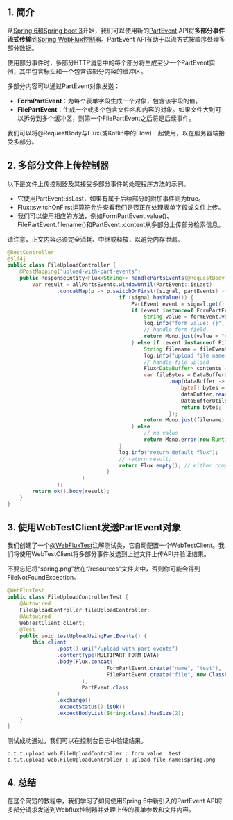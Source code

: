 ## 1. 简介

从[Spring 6和Spring boot 3](https://www.baeldung.com/spring-boot-3-spring-6-new)开始，我们可以使用新的[PartEvent](https://docs.spring.io/spring-framework/docs/current/javadoc-api/org/springframework/http/codec/multipart/PartEvent.html) API将**多部分事件流式传输**到[Spring WebFlux控制器](https://howtodoinjava.com/spring-webflux/spring-webflux-tutorial/)。PartEvent API有助于以流方式按顺序处理多部分数据。

使用部分事件时，多部分HTTP消息中的每个部分将生成至少一个PartEvent实例，其中包含标头和一个包含该部分内容的缓冲区。

多部分内容可以通过PartEvent对象发送：

-   **FormPartEvent**：为每个表单字段生成一个对象，包含该字段的值。
-   **FilePartEvent**：生成一个或多个包含文件名和内容的对象。如果文件大到可以拆分到多个缓冲区，则第一个FilePartEvent之后将是后续事件。

我们可以将@RequestBody与Flux(或Kotlin中的Flow)一起使用，以在服务器端接受多部分。

## 2. 多部分文件上传控制器

以下是文件上传控制器及其接受多部分事件的处理程序方法的示例。

-   它使用PartEvent::isLast，如果有属于后续部分的附加事件则为true。
-   Flux::switchOnFirst运算符允许查看我们是否正在处理表单字段或文件上传。
-   我们可以使用相应的方法，例如FormPartEvent.value()、FilePartEvent.filename()和PartEvent::content从多部分上传部分检索信息。

请注意，正文内容必须完全消耗、中继或释放，以避免内存泄漏。

```java
@RestController
@Slf4j
public class FileUploadController {
    @PostMapping("upload-with-part-events")
    public ResponseEntity<Flux<String>> handlePartsEvents(@RequestBody Flux<PartEvent> allPartsEvents) {
        var result = allPartsEvents.windowUntil(PartEvent::isLast)
                .concatMap(p -> p.switchOnFirst((signal, partEvents) -> {
                                    if (signal.hasValue()) {
                                        PartEvent event = signal.get();
                                        if (event instanceof FormPartEvent formEvent) {
                                            String value = formEvent.value();
                                            log.info("form value: {}", value);
                                            // handle form field
                                            return Mono.just(value + "n");
                                        } else if (event instanceof FilePartEvent fileEvent) {
                                            String filename = fileEvent.filename();
                                            log.info("upload file name:{}", filename);
                                            // handle file upload
                                            Flux<DataBuffer> contents = partEvents.map(PartEvent::content);
                                            var fileBytes = DataBufferUtils.join(contents)
                                                    .map(dataBuffer -> {
                                                        byte[] bytes = new byte[dataBuffer.readableByteCount()];
                                                        dataBuffer.read(bytes);
                                                        DataBufferUtils.release(dataBuffer);
                                                        return bytes;
                                                    });
                                            return Mono.just(filename);
                                        } else
                                            // no value
                                            return Mono.error(new RuntimeException("Unexpected event: " + event));
                                    }
                                    log.info("return default flux");
                                    // return result;
                                    return Flux.empty(); // either complete or error signal
                                }
                        )
                );
        return ok().body(result);
    }
}
```

## 3. 使用WebTestClient发送PartEvent对象

我们创建了一个[@WebFluxTest](https://howtodoinjava.com/spring-boot2/testing/webfluxtest-with-webtestclient/)注解测试类，它自动配置一个WebTestClient。我们将使用WebTestClient将多部分事件发送到上述文件上传API并验证结果。

不要忘记将“spring.png”放在“/resources”文件夹中，否则你可能会得到FileNotFoundException。

```java
@WebFluxTest
public class FileUploadControllerTest {
    @Autowired
    FileUploadController fileUploadController;
    @Autowired
    WebTestClient client;
    @Test
    public void testUploadUsingPartEvents() {
        this.client
                .post().uri("/upload-with-part-events")
                .contentType(MULTIPART_FORM_DATA)
                .body(Flux.concat(
                                FormPartEvent.create("name", "test"),
                                FilePartEvent.create("file", new ClassPathResource("spring.png"))
                        ),
                        PartEvent.class
                )
                .exchange()
                .expectStatus().isOk()
                .expectBodyList(String.class).hasSize(2);
    }
}
```

测试成功通过，我们可以在控制台日志中验证结果。

```shell
c.t.t.upload.web.FileUploadController : form value: test
c.t.t.upload.web.FileUploadController : upload file name:spring.png
```

## 4. 总结

在这个简短的教程中，我们学习了如何使用Spring 6中新引入的PartEvent API将多部分请求发送到Webflux控制器并处理上传的表单参数和文件内容。